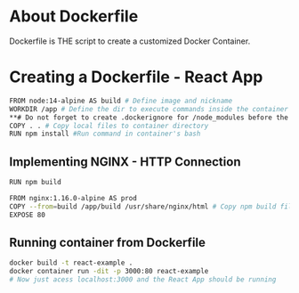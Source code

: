 # About Dockerfile

Dockerfile is THE script to create a customized Docker Container.

# Creating a Dockerfile - React App

```bash
FROM node:14-alpine AS build # Define image and nickname
WORKDIR /app # Define the dir to execute commands inside the container
**# Do not forget to create .dockerignore for /node_modules before the COPY**
COPY . . # Copy local files to container directory
RUN npm install #Run command in container's bash

```

## Implementing NGINX - HTTP Connection

```bash
RUN npm build

FROM nginx:1.16.0-alpine AS prod
COPY --from=build /app/build /usr/share/nginx/html # Copy npm build files from Node to NGINX container
EXPOSE 80
```

## Running container from Dockerfile

```bash
docker build -t react-example .
docker container run -dit -p 3000:80 react-example
# Now just acess localhost:3000 and the React App should be running
```